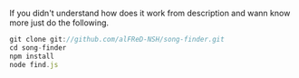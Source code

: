 If you didn't understand how does it work from description and wann know more just do the following.

```javascript
git clone git://github.com/alFReD-NSH/song-finder.git
cd song-finder
npm install
node find.js
```
